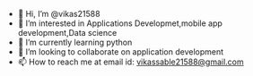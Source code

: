- 👋 Hi, I’m @vikas21588
- 👀 I’m interested in Applications Developmet,mobile app development,Data science
- 🌱 I’m currently learning python
- 💞️ I’m looking to collaborate on application development
- 📫 How to reach me at email id: vikassable21588@gmail.com

<!---
vikas21588/vikas21588 is a ✨ special ✨ repository because its `README.md` (this file) appears on your GitHub profile.
You can click the Preview link to take a look at your changes.
--->
